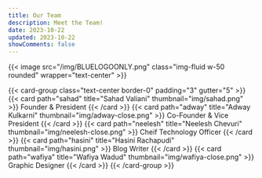 ```yaml
---
title: Our Team
description: Meet the Team!
date: 2023-10-22
updated: 2023-10-22
showComments: false
---
```


{{< image src="/img/BLUELOGOONLY.png" class="img-fluid w-50 rounded" wrapper="text-center" >}}

{{< card-group class="text-center border-0" padding="3" gutter="5" >}}
    {{< card path="sahad" title="Sahad Valiani" thumbnail="img/sahad.png" >}}
        Founder & President
    {{< /card >}}
    {{< card path="adway" title="Adway Kulkarni" thumbnail="img/adway-close.png" >}}
        Co-Founder & Vice President
    {{< /card >}}
    {{< card path="neelesh" title="Neelesh Chevuri" thumbnail="img/neelesh-close.png" >}}
        Cheif Technology Officer
    {{< /card >}}
    {{< card path="hasini" title="Hasini Rachapudi" thumbnail="img/hasini.png" >}}
        Blog Writer
    {{< /card >}}
    {{< card path="wafiya" title="Wafiya Wadud" thumbnail="img/wafiya-close.png" >}}
        Graphic Designer
    {{< /card >}}
{{< /card-group >}}
